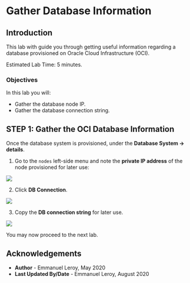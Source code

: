 # Gather Database Information

## Introduction

This lab with guide you through getting useful information regarding a database provisioned on Oracle Cloud Infrastructure (OCI).

Estimated Lab Time: 5 minutes.

### Objectives

In this lab you will:

- Gather the database node IP.
- Gather the database connection string.


## **STEP 1:** Gather the OCI Database Information

Once the database system is provisioned, under the **Database System -> details**.

1. Go to the `nodes` left-side menu and note the **private IP address** of the node provisioned for later use:

  ![](./images/provision-db-26-nodeip.png)

2. Click **DB Connection**.

  ![](./images/provision-db-27-connection.png)

3. Copy the **DB connection string** for later use.

  ![](./images/provision-db-27-connection2.png)

You may now proceed to the next lab.

## Acknowledgements

 - **Author** - Emmanuel Leroy, May 2020
 - **Last Updated By/Date** - Emmanuel Leroy, August 2020
